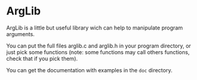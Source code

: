 # ArgLib

ArgLib is a little but useful library wich can help to manipulate program arguments.

You can put the full files arglib.c and arglib.h in your program directory, or just pick some functions (note: some functions may call others functions, check that if you pick them).

You can get the documentation with examples in the `doc` directory.
